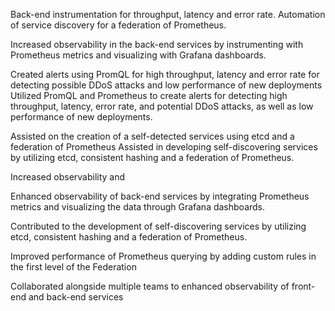 Back-end instrumentation for throughput, latency and error rate.
Automation of service discovery for a federation of Prometheus.


Increased observability in the back-end services by instrumenting with Prometheus metrics and visualizing with Grafana dashboards.

Created alerts using PromQL for high throughput, latency and error rate for detecting possible DDoS attacks and low performance of new deployments
Utilized PromQL and Prometheus to create alerts for detecting high throughput, latency, error rate, and potential DDoS attacks, as well as low performance of new deployments.

Assisted on the creation of a self-detected services using etcd and a federation of Prometheus
Assisted in developing self-discovering services by utilizing etcd, consistent hashing and a federation of Prometheus.

Increased observability and 

Enhanced observability of back-end services by integrating Prometheus metrics and visualizing the data through Grafana dashboards.


Contributed to the development of self-discovering services by utilizing etcd, consistent hashing and a federation of Prometheus.


Improved performance of Prometheus querying by adding custom rules in the first level of the Federation


Collaborated alongside multiple teams to enhanced observability of front-end and back-end services
